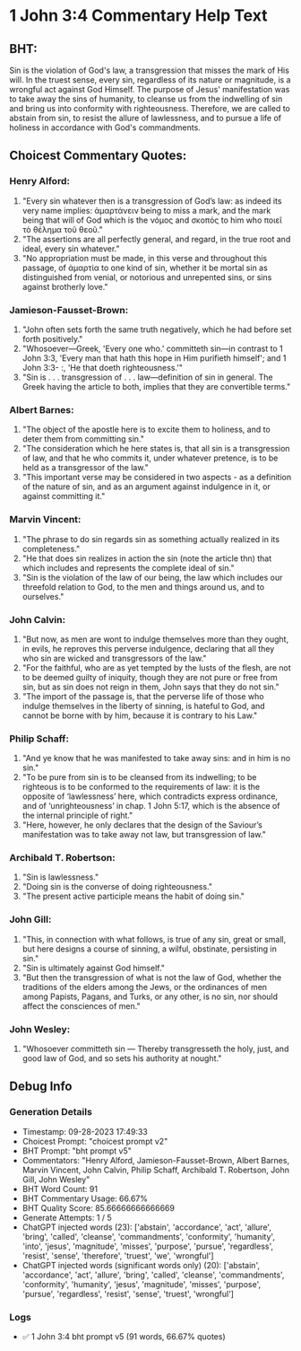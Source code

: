 # 1 John 3:4 Commentary Help Text

## BHT:
Sin is the violation of God's law, a transgression that misses the mark of His will. In the truest sense, every sin, regardless of its nature or magnitude, is a wrongful act against God Himself. The purpose of Jesus' manifestation was to take away the sins of humanity, to cleanse us from the indwelling of sin and bring us into conformity with righteousness. Therefore, we are called to abstain from sin, to resist the allure of lawlessness, and to pursue a life of holiness in accordance with God's commandments.

## Choicest Commentary Quotes:
### Henry Alford:
1. "Every sin whatever then is a transgression of God’s law: as indeed its very name implies: ἁμαρτάνειν being to miss a mark, and the mark being that will of God which is the νόμος and σκοπός to him who ποιεῖ τὸ θέλημα τοῦ θεοῦ." 
2. "The assertions are all perfectly general, and regard, in the true root and ideal, every sin whatever."
3. "No appropriation must be made, in this verse and throughout this passage, of ἁμαρτία to one kind of sin, whether it be mortal sin as distinguished from venial, or notorious and unrepented sins, or sins against brotherly love."

### Jamieson-Fausset-Brown:
1. "John often sets forth the same truth negatively, which he had before set forth positively."
2. "Whosoever—Greek, 'Every one who.' committeth sin—in contrast to 1 John 3:3, 'Every man that hath this hope in Him purifieth himself'; and 1 John 3:3- :, 'He that doeth righteousness.'"
3. "Sin is . . . transgression of . . . law—definition of sin in general. The Greek having the article to both, implies that they are convertible terms."

### Albert Barnes:
1. "The object of the apostle here is to excite them to holiness, and to deter them from committing sin."
2. "The consideration which he here states is, that all sin is a transgression of law, and that he who commits it, under whatever pretence, is to be held as a transgressor of the law."
3. "This important verse may be considered in two aspects - as a definition of the nature of sin, and as an argument against indulgence in it, or against committing it."

### Marvin Vincent:
1. "The phrase to do sin regards sin as something actually realized in its completeness."
2. "He that does sin realizes in action the sin (note the article thn) that which includes and represents the complete ideal of sin."
3. "Sin is the violation of the law of our being, the law which includes our threefold relation to God, to the men and things around us, and to ourselves."

### John Calvin:
1. "But now, as men are wont to indulge themselves more than they ought, in evils, he reproves this perverse indulgence, declaring that all they who sin are wicked and transgressors of the law."
2. "For the faithful, who are as yet tempted by the lusts of the flesh, are not to be deemed guilty of iniquity, though they are not pure or free from sin, but as sin does not reign in them, John says that they do not sin."
3. "The import of the passage is, that the perverse life of those who indulge themselves in the liberty of sinning, is hateful to God, and cannot be borne with by him, because it is contrary to his Law."

### Philip Schaff:
1. "And ye know that he was manifested to take away sins: and in him is no sin." 
2. "To be pure from sin is to be cleansed from its indwelling; to be righteous is to be conformed to the requirements of law: it is the opposite of ‘lawlessness’ here, which contradicts express ordinance, and of ‘unrighteousness’ in chap. 1 John 5:17, which is the absence of the internal principle of right."
3. "Here, however, he only declares that the design of the Saviour’s manifestation was to take away not law, but transgression of law."

### Archibald T. Robertson:
1. "Sin is lawlessness." 
2. "Doing sin is the converse of doing righteousness."
3. "The present active participle means the habit of doing sin."

### John Gill:
1. "This, in connection with what follows, is true of any sin, great or small, but here designs a course of sinning, a wilful, obstinate, persisting in sin." 
2. "Sin is ultimately against God himself." 
3. "But then the transgression of what is not the law of God, whether the traditions of the elders among the Jews, or the ordinances of men among Papists, Pagans, and Turks, or any other, is no sin, nor should affect the consciences of men."

### John Wesley:
1. "Whosoever committeth sin — Thereby transgresseth the holy, just, and good law of God, and so sets his authority at nought."



## Debug Info
### Generation Details
- Timestamp: 09-28-2023 17:49:33
- Choicest Prompt: "choicest prompt v2"
- BHT Prompt: "bht prompt v5"
- Commentators: "Henry Alford, Jamieson-Fausset-Brown, Albert Barnes, Marvin Vincent, John Calvin, Philip Schaff, Archibald T. Robertson, John Gill, John Wesley"
- BHT Word Count: 91
- BHT Commentary Usage: 66.67%
- BHT Quality Score: 85.66666666666669
- Generate Attempts: 1 / 5
- ChatGPT injected words (23):
	['abstain', 'accordance', 'act', 'allure', 'bring', 'called', 'cleanse', 'commandments', 'conformity', 'humanity', 'into', 'jesus', 'magnitude', 'misses', 'purpose', 'pursue', 'regardless', 'resist', 'sense', 'therefore', 'truest', 'we', 'wrongful']
- ChatGPT injected words (significant words only) (20):
	['abstain', 'accordance', 'act', 'allure', 'bring', 'called', 'cleanse', 'commandments', 'conformity', 'humanity', 'jesus', 'magnitude', 'misses', 'purpose', 'pursue', 'regardless', 'resist', 'sense', 'truest', 'wrongful']

### Logs
- ✅ 1 John 3:4 bht prompt v5 (91 words, 66.67% quotes)